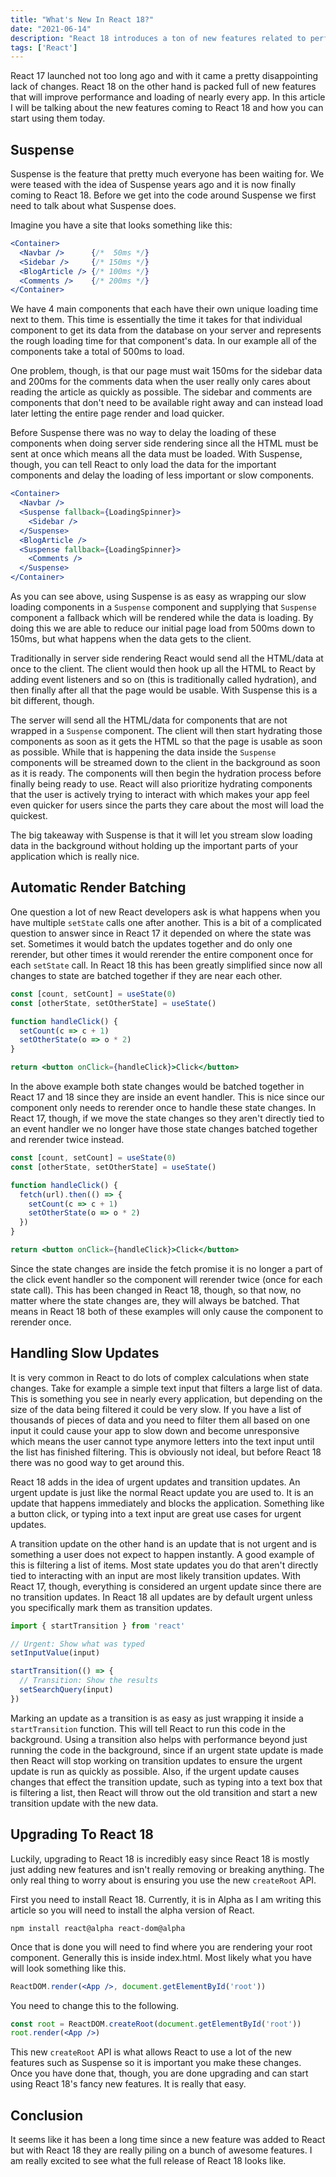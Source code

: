 ```yaml
---
title: "What's New In React 18?"
date: "2021-06-14"
description: "React 18 introduces a ton of new features related to performance and loading which you should be excited about."
tags: ['React']
---
```


React 17 launched not too long ago and with it came a pretty disappointing lack of changes. React 18 on the other hand is packed full of new features that will improve performance and loading of nearly every app. In this article I will be talking about the new features coming to React 18 and how you can start using them today.

## Suspense

Suspense is the feature that pretty much everyone has been waiting for. We were teased with the idea of Suspense years ago and it is now finally coming to React 18. Before we get into the code around Suspense we first need to talk about what Suspense does.

Imagine you have a site that looks something like this:
```jsx
<Container>
  <Navbar />      {/*  50ms */}
  <Sidebar />     {/* 150ms */}
  <BlogArticle /> {/* 100ms */}
  <Comments />    {/* 200ms */}
</Container>
```
We have 4 main components that each have their own unique loading time next to them. This time is essentially the time it takes for that individual component to get its data from the database on your server and represents the rough loading time for that component's data. In our example all of the components take a total of 500ms to load.

One problem, though, is that our page must wait 150ms for the sidebar data and 200ms for the comments data when the user really only cares about reading the article as quickly as possible. The sidebar and comments are components that don't need to be available right away and can instead load later letting the entire page render and load quicker.

Before Suspense there was no way to delay the loading of these components when doing server side rendering since all the HTML must be sent at once which means all the data must be loaded. With Suspense, though, you can tell React to only load the data for the important components and delay the loading of less important or slow components.

```jsx {3-5,7-9}
<Container>
  <Navbar />
  <Suspense fallback={LoadingSpinner}>
    <Sidebar />
  </Suspense>
  <BlogArticle />
  <Suspense fallback={LoadingSpinner}>
    <Comments />
  </Suspense>
</Container>
```

As you can see above, using Suspense is as easy as wrapping our slow loading components in a `Suspense` component and supplying that `Suspense` component a fallback which will be rendered while the data is loading. By doing this we are able to reduce our initial page load from 500ms down to 150ms, but what happens when the data gets to the client.

Traditionally in server side rendering React would send all the HTML/data at once to the client. The client would then hook up all the HTML to React by adding event listeners and so on (this is traditionally called hydration), and then finally after all that the page would be usable. With Suspense this is a bit different, though.

The server will send all the HTML/data for components that are not wrapped in a `Suspense` component. The client will then start hydrating those components as soon as it gets the HTML so that the page is usable as soon as possible. While that is happening the data inside the `Suspense` components will be streamed down to the client in the background as soon as it is ready. The components will then begin the hydration process before finally being ready to use. React will also prioritize hydrating components that the user is actively trying to interact with which makes your app feel even quicker for users since the parts they care about the most will load the quickest.

The big takeaway with Suspense is that it will let you stream slow loading data in the background without holding up the important parts of your application which is really nice.

## Automatic Render Batching

One question a lot of new React developers ask is what happens when you have multiple `setState` calls one after another. This is a bit of a complicated question to answer since in React 17 it depended on where the state was set. Sometimes it would batch the updates together and do only one rerender, but other times it would rerender the entire component once for each `setState` call. In React 18 this has been greatly simplified since now all changes to state are batched together if they are near each other.

```jsx
const [count, setCount] = useState(0)
const [otherState, setOtherState] = useState()

function handleClick() {
  setCount(c => c + 1)
  setOtherState(o => o * 2)
}

return <button onClick={handleClick}>Click</button>
```
In the above example both state changes would be batched together in React 17 and 18 since they are inside an event handler. This is nice since our component only needs to rerender once to handle these state changes. In React 17, though, if we move the state changes so they aren't directly tied to an event handler we no longer have those state changes batched together and rerender twice instead.
```jsx
const [count, setCount] = useState(0)
const [otherState, setOtherState] = useState()

function handleClick() {
  fetch(url).then(() => {
    setCount(c => c + 1)
    setOtherState(o => o * 2)
  })
}

return <button onClick={handleClick}>Click</button>
```
Since the state changes are inside the fetch promise it is no longer a part of the click event handler so the component will rerender twice (once for each state call). This has been changed in React 18, though, so that now, no matter where the state changes are, they will always be batched. That means in React 18 both of these examples will only cause the component to rerender once.

## Handling Slow Updates

It is very common in React to do lots of complex calculations when state changes. Take for example a simple text input that filters a large list of data. This is something you see in nearly every application, but depending on the size of the data being filtered it could be very slow. If you have a list of thousands of pieces of data and you need to filter them all based on one input it could cause your app to slow down and become unresponsive which means the user cannot type anymore letters into the text input until the list has finished filtering. This is obviously not ideal, but before React 18 there was no good way to get around this.

React 18 adds in the idea of urgent updates and transition updates. An urgent update is just like the normal React update you are used to. It is an update that happens immediately and blocks the application. Something like a button click, or typing into a text input are great use cases for urgent updates.

A transition update on the other hand is an update that is not urgent and is something a user does not expect to happen instantly. A good example of this is filtering a list of items. Most state updates you do that aren't directly tied to interacting with an input are most likely transition updates. With React 17, though, everything is considered an urgent update since there are no transition updates. In React 18 all updates are by default urgent unless you specifically mark them as transition updates.

```jsx
import { startTransition } from 'react'

// Urgent: Show what was typed
setInputValue(input)

startTransition(() => {
  // Transition: Show the results
  setSearchQuery(input)
})
```
Marking an update as a transition is as easy as just wrapping it inside a `startTransition` function. This will tell React to run this code in the background. Using a transition also helps with performance beyond just running the code in the background, since if an urgent state update is made then React will stop working on transition updates to ensure the urgent update is run as quickly as possible. Also, if the urgent update causes changes that effect the transition update, such as typing into a text box that is filtering a list, then React will throw out the old transition and start a new transition update with the new data.

## Upgrading To React 18

Luckily, upgrading to React 18 is incredibly easy since React 18 is mostly just adding new features and isn't really removing or breaking anything. The only real thing to worry about is ensuring you use the new `createRoot` API.

First you need to install React 18. Currently, it is in Alpha as I am writing this article so you will need to install the alpha version of React.
```
npm install react@alpha react-dom@alpha
```
Once that is done you will need to find where you are rendering your root component. Generally this is inside index.html. Most likely what you have will look something like this.
```jsx
ReactDOM.render(<App />, document.getElementById('root'))
```
You need to change this to the following.
```jsx
const root = ReactDOM.createRoot(document.getElementById('root'))
root.render(<App />)
```
This new `createRoot` API is what allows React to use a lot of the new features such as Suspense so it is important you make these changes. Once you have done that, though, you are done upgrading and can start using React 18's fancy new features. It is really that easy.

## Conclusion

It seems like it has been a long time since a new feature was added to React but with React 18 they are really piling on a bunch of awesome features. I am really excited to see what the full release of React 18 looks like.
